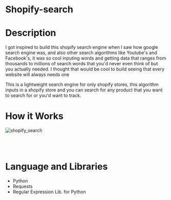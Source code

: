 # Shopify-search


# Description

I got inspired to build this shopify search engine when I saw how google search engine was, and also other search algorithms like Youtube's and Facebook's,
it was so cool inputing words and getting data that ranges from thousands to millions of search words that you'd never even think of but you actually needed. I thought that would be cool to build seeing that every website will always needs one

This is a lightweight search engine for only shopify stores, this algorithm inputs in a shopify store and you can search for any product that you want to search for or you'd want to track.


# How it Works

![shopify_search](https://user-images.githubusercontent.com/95959056/208899339-ac37f2e5-617c-4027-a5fb-81567b75eb92.gif)

<br></br>

# Language and Libraries

- Python
- Requests
- Regular Expression Lib. for Python


